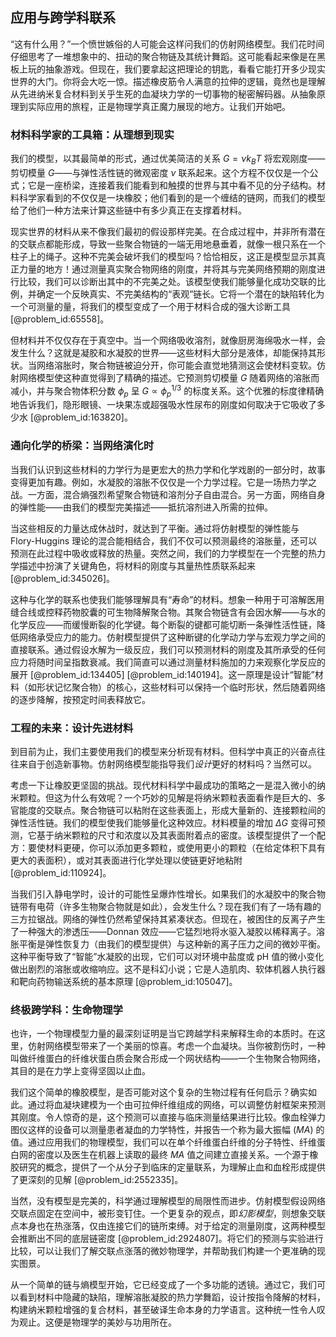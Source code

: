 ## 应用与跨学科联系

“这有什么用？”一个愤世嫉俗的人可能会这样问我们的仿射网络模型。我们花时间仔细思考了一堆想象中的、扭动的聚合物链及其统计舞蹈。这可能看起来像是在黑板上玩的抽象游戏。但现在，我们要拿起这把理论的钥匙，看看它能打开多少现实世界的大门。你将会大吃一惊。描述橡皮筋令人满意的拉伸的逻辑，竟然也是理解从先进纳米复合材料到关乎生死的血凝块力学的一切事物的秘密解码器。从抽象原理到实际应用的旅程，正是物理学真正魔力展现的地方。让我们开始吧。

### 材料科学家的工具箱：从理想到现实

我们的模型，以其最简单的形式，通过优美简洁的关系 $G = \nu k_B T$ 将宏观刚度——剪切模量 $G$——与弹性活性链的微观密度 $\nu$ 联系起来。这个方程不仅仅是一个公式；它是一座桥梁，连接着我们能看到和触摸的世界与其中看不见的分子结构。材料科学家看到的不仅仅是一块橡胶；他们看到的是一个缠结的链网，而我们的模型给了他们一种方法来计算这些链中有多少真正在支撑着材料。

现实世界的材料从来不像我们最初的假设那样完美。在合成过程中，并非所有潜在的交联点都能形成，导致一些聚合物链的一端无用地悬垂着，就像一根只系在一个柱子上的绳子。这种不完美会破坏我们的模型吗？恰恰相反，这正是模型显示其真正力量的地方！通过测量真实聚合物网络的刚度，并将其与完美网络预期的刚度进行比较，我们可以诊断出其中的不完美之处。该模型使我们能够量化成功交联的比例，并确定一个反映真实、不完美结构的“表观”链长。它将一个潜在的缺陷转化为一个可测量的量，将我们的模型变成了一个用于材料合成的强大诊断工具 [@problem_id:65558]。

但材料并不仅仅存在于真空中。当一个网络吸收溶剂，就像厨房海绵吸水一样，会发生什么？这就是凝胶和水凝胶的世界——这些材料大部分是液体，却能保持其形状。当网络溶胀时，聚合物链被迫分开，你可能会直觉地猜测这会使材料变软。仿射网络模型使这种直觉得到了精确的描述。它预测剪切模量 $G$ 随着网络的溶胀而减小，并与聚合物体积分数 $\phi_p$ 呈 $G \propto \phi_p^{1/3}$ 的标度关系。这个优雅的标度律精确地告诉我们，隐形眼镜、一块果冻或超强吸水性尿布的刚度如何取决于它吸收了多少水 [@problem_id:163820]。

### 通向化学的桥梁：当网络演化时

当我们认识到这些材料的力学行为是更宏大的热力学和化学戏剧的一部分时，故事变得更加有趣。例如，水凝胶的溶胀不仅仅是一个力学过程。它是一场热力学之战。一方面，混合熵强烈希望聚合物链和溶剂分子自由混合。另一方面，网络自身的弹性能——由我们的模型完美描述——抵抗溶剂进入所需的拉伸。

当这些相反的力量达成休战时，就达到了平衡。通过将仿射模型的弹性能与 Flory-Huggins 理论的混合能相结合，我们不仅可以预测最终的溶胀量，还可以预测在此过程中吸收或释放的热量。突然之间，我们的力学模型在一个完整的热力学描述中扮演了关键角色，将材料的刚度与其量热性质联系起来 [@problem_id:345026]。

这种与化学的联系也使我们能够理解具有“寿命”的材料。想象一种用于可溶解医用缝合线或控释药物胶囊的可生物降解聚合物。其聚合物链含有会因水解——与水的化学反应——而缓慢断裂的化学键。每个断裂的键都可能切断一条弹性活性链，降低网络承受应力的能力。仿射模型提供了这种断键的化学动力学与宏观力学之间的直接联系。通过假设水解为一级反应，我们可以预测材料的刚度及其所承受的任何应力将随时间呈指数衰减。我们简直可以通过测量材料施加的力来观察化学反应的展开 [@problem_id:134405] [@problem_id:140194]。这一原理是设计“智能”材料（如形状记忆聚合物）的核心，这些材料可以保持一个临时形状，然后随着网络的逐步降解，按预定时间表释放它。

### 工程的未来：设计先进材料

到目前为止，我们主要使用我们的模型来分析现有材料。但科学中真正的兴奋点往往来自于创造新事物。仿射网络模型能指导我们*设计*更好的材料吗？当然可以。

考虑一下让橡胶更坚固的挑战。现代材料科学中最成功的策略之一是混入微小的纳米颗粒。但这为什么有效呢？一个巧妙的见解是将纳米颗粒表面看作是巨大的、多官能度的交联点。聚合物链可以粘附在这些表面上，形成大量新的、连接颗粒间的弹性活性链。我们的模型使我们能够量化这种效应。材料模量的增加 $\Delta G$ 变得可预测，它基于纳米颗粒的尺寸和浓度以及其表面附着点的密度。该模型提供了一个配方：要使材料更硬，你可以添加更多颗粒，或使用更小的颗粒（在给定体积下具有更大的表面积），或对其表面进行化学处理以使链更好地粘附 [@problem_id:110924]。

当我们引入静电学时，设计的可能性呈爆炸性增长。如果我们的水凝胶中的聚合物链带有电荷（许多生物聚合物就是如此），会发生什么？现在我们有了一场有趣的三方拉锯战。网络的弹性仍然希望保持其紧凑状态。但现在，被困住的反离子产生了一种强大的渗透压——Donnan 效应——它猛烈地将水驱入凝胶以稀释离子。溶胀平衡是弹性恢复力（由我们的模型提供）与这种新的离子压力之间的微妙平衡。这种平衡导致了“智能”水凝胶的出现，它们可以对环境中盐度或 pH 值的微小变化做出剧烈的溶胀或收缩响应。这不是科幻小说；它是人造肌肉、软体机器人执行器和靶向药物输送系统的基本原理 [@problem_id:105047]。

### 终极跨学科：生命物理学

也许，一个物理模型力量的最深刻证明是当它跨越学科来解释生命的本质时。在这里，仿射网络模型带来了一个美丽的惊喜。考虑一个血凝块。当你被割伤时，一种叫做纤维蛋白的纤维状蛋白质会聚合形成一个网状结构——一个生物聚合物网络，其目的是在力学上变得坚固以止血。

我们这个简单的橡胶模型，是否可能对这个复杂的生物过程有任何启示？确实如此。通过将血凝块建模为一个由可拉伸纤维组成的网络，可以调整仿射框架来预测其刚度。令人惊奇的是，这个预测可以直接与临床测量结果进行比较。像血栓弹力图仪这样的设备可以测量患者凝血的力学特性，并报告一个称为最大振幅 ($MA$) 的值。通过应用我们的物理模型，我们可以在单个纤维蛋白纤维的分子特性、纤维蛋白网的密度以及医生在机器上读取的最终 $MA$ 值之间建立直接关系。一个源于橡胶研究的概念，提供了一个从分子到临床的定量联系，为理解止血和血栓形成提供了更深刻的见解 [@problem_id:2552335]。

当然，没有模型是完美的，科学通过理解模型的局限性而进步。仿射模型假设网络交联点固定在空间中，被形变钉住。一个更复杂的观点，即*幻影模型*，则想象交联点本身也在热涨落，仅由连接它们的链所束缚。对于给定的测量刚度，这两种模型会推断出不同的底层链密度 [@problem_id:2924807]。将它们的预测与实验进行比较，可以让我们了解交联点涨落的微妙物理学，并帮助我们构建一个更准确的现实图景。

从一个简单的链与熵模型开始，它已经变成了一个多功能的透镜。通过它，我们可以看到材料中隐藏的缺陷，理解溶胀凝胶的热力学舞蹈，设计按指令降解的材料，构建纳米颗粒增强的复合材料，甚至破译生命本身的力学语言。这种统一性令人叹为观止。这便是物理学的美妙与功用所在。